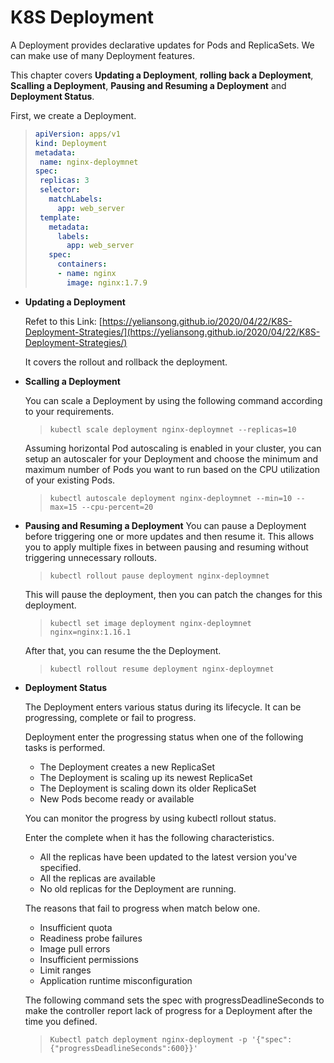 # K8S Deployment


A Deployment provides declarative updates for Pods and ReplicaSets. We can make use of many Deployment features.

This chapter covers **Updating a Deployment**, **rolling back a Deployment**, **Scalling a Deployment**, **Pausing and Resuming a Deployment** and **Deployment Status**.

First, we create a Deployment.

>```yaml
>apiVersion: apps/v1
>kind: Deployment
>metadata:
>  name: nginx-deploymnet
>spec:
>  replicas: 3
>  selector:
>    matchLabels:
>      app: web_server
>  template:
>    metadata:
>      labels:
>        app: web_server
>    spec: 
>      containers: 
>      - name: nginx 
>        image: nginx:1.7.9
>```

- **Updating a Deployment**

  Refet to this Link: [https://yeliansong.github.io/2020/04/22/K8S-Deployment-Strategies/](https://yeliansong.github.io/2020/04/22/K8S-Deployment-Strategies/)

  It covers the rollout and rollback the deployment.

- **Scalling a Deployment**

  You can scale a Deployment by using the following command according to your requirements.

  >```shell
  >kubectl scale deployment nginx-deploymnet --replicas=10
  >```

  Assuming horizontal Pod autoscaling is enabled in your cluster, you can setup an autoscaler for your Deployment and choose the minimum and maximum number of Pods you want to run based on the CPU utilization of your existing Pods.

  >```shell
  >kubectl autoscale deployment nginx-deploymnet --min=10 --max=15 --cpu-percent=20
  >```

-   **Pausing and Resuming a Deployment**
    You can pause a Deployment before triggering one or more updates and then resume it. This allows you to apply multiple fixes in between pausing and resuming without triggering unnecessary rollouts.
    >```shell
    >kubectl rollout pause deployment nginx-deploymnet
    >```

    This will pause the deployment, then you can patch the changes for this deployment.
    >```
    >kubectl set image deployment nginx-deploymnet nginx=nginx:1.16.1
    >```

    After that, you can resume the the Deployment.
    >```shell
    >kubectl rollout resume deployment nginx-deploymnet
    >```

- **Deployment Status**

  The Deployment enters various status during its lifecycle. It can be progressing, complete or fail to progress.

  Deployment enter the progressing status when one of the following tasks is performed.

  - The Deployment creates a new ReplicaSet
  - The Deployment is scaling up its newest ReplicaSet
  - The Deployment is scaling down its older ReplicaSet
  - New Pods become ready or available

  You can monitor the progress by using kubectl rollout status.

  Enter the complete when it has the following characteristics.

  -  All the replicas have been updated to the latest version you've specified.
  -  All the replicas are available
  -  No old replicas for the Deployment are running.

  The reasons that fail to progress when match below one.

  - Insufficient quota
  - Readiness probe failures
  - Image pull errors
  - Insufficient permissions
  - Limit ranges
  - Application runtime misconfiguration

  The following command sets the spec with progressDeadlineSeconds to make the controller report lack of progress for a Deployment after the time you defined.

  >```shell
  >Kubectl patch deployment nginx-deployment -p '{"spec":{"progressDeadlineSeconds":600}}'
  >```

  

